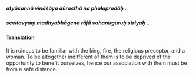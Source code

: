 ##### atyāsannā vināśāya dūrasthā na phalapradāḥ .
##### sevitavyaṃ madhyabhāgena rājā vahanirguruḥ striyaḥ ..

#### Translation

It is ruinous to be familiar with the king, fire, the religious preceptor, and a woman. To be altogether indifferent of them is to be deprived of the opportunity to benefit ourselves, hence our association with them must be from a safe distance.